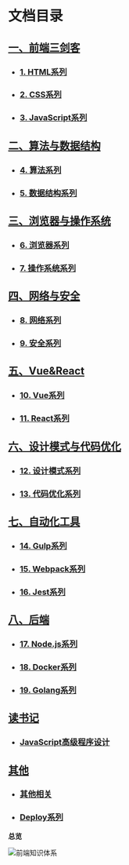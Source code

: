 # 文档目录

## [一、前端三剑客](./sidebar1/)

- ### [1. HTML系列](../html/)

- ### [2. CSS系列](../css/)

- ### [3. JavaScript系列](../js/)

## [二、算法与数据结构](./sidebar2/)

- ### [4. 算法系列](../algorithm/)

- ### [5. 数据结构系列](../data-structure/)

## [三、浏览器与操作系统](./sidebar3/)

- ### [6. 浏览器系列](../browser/)

- ### [7. 操作系统系列](../operating-system/)

## [四、网络与安全](./sidebar4/)

- ### [8. 网络系列](../network/)

- ### [9. 安全系列](../security/)

## [五、Vue&React](./sidebar7/)

- ### [10. Vue系列](../vue/)

- ### [11. React系列](../react/)

## [六、设计模式与代码优化](./sidebar5/)

- ### [12. 设计模式系列](../design-pattern/)

- ### [13. 代码优化系列](../optimization/)

## [七、自动化工具](./sidebar8/)

- ### [14. Gulp系列](../gulp/)

- ### [15. Webpack系列](../webpack/)

- ### [16. Jest系列](../jest/)

## [八、后端](./sidebar9/)

- ### [17. Node.js系列](../nodejs/)

- ### [18. Docker系列](../docker/)

- ### [19. Golang系列](../go/)

## [读书记](../reading/)

- ### [JavaScript高级程序设计](../reading/advanced-programming/)

## [其他](./sidebar6/)

- ### [其他相关](../others/)

- ### [Deploy系列](../deploy/)

**总览**

![前端知识体系](/images/knowledge.png)